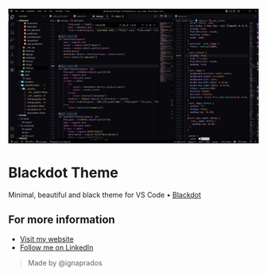 
![banner](https://raw.githubusercontent.com/IgnacioPrados/BlackdotWeb/main/assets/img/preview.jpg)

# Blackdot Theme

Minimal, beautiful and black theme for VS Code • 
[Blackdot](https://blackdot.vercel.app)

## For more information

* [Visit my website](https://ignaprados.com)
* [Follow me on LinkedIn](https://www.linkedin.com/in/ignaprados/)

> Made by @ignaprados

